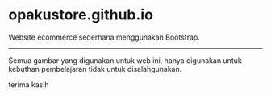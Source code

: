 # opakustore.github.io
Website ecommerce sederhana menggunakan Bootstrap.

_____________________________

Semua gambar yang digunakan untuk web ini, hanya digunakan untuk kebuthan pembelajaran tidak untuk disalahgunakan.

terima kasih
